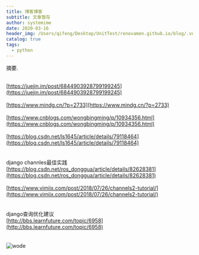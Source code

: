 ```yaml
---
title: 博客博客
subtitle: 文章暂存
author: systemime
date: 2020-03-16
header_img: /Users/qifeng/Desktop/UnitTest/renovamen.github.io/blog/.vuepress/public/img/in-post/header/12.jpg
catalog: true
tags:
  - python
---
```

摘要.

<!-- more -->

<br />[https://juejin.im/post/6844903928799199245](https://juejin.im/post/6844903928799199245)<br />
<br />[https://www.mindg.cn/?p=2733](https://www.mindg.cn/?p=2733)<br />
<br />[https://www.cnblogs.com/wongbingming/p/10934356.html](https://www.cnblogs.com/wongbingming/p/10934356.html)<br />
<br />[https://blog.csdn.net/ls1645/article/details/79118464](https://blog.csdn.net/ls1645/article/details/79118464)<br />
<br />
<br />django channles最佳实践<br />[https://blog.csdn.net/ros_donggua/article/details/82628381](https://blog.csdn.net/ros_donggua/article/details/82628381)<br />
<br />[https://www.vimiix.com/post/2018/07/26/channels2-tutorial/](https://www.vimiix.com/post/2018/07/26/channels2-tutorial/)<br />
<br />
<br />django查询优化建议<br />[http://bbs.learnfuture.com/topic/6958](http://bbs.learnfuture.com/topic/6958)<br />
<br />
<br />![wode](https://cdn.nlark.com/yuque/0/2020/jpeg/663138/1606362684960-2b3e6c20-31f0-4427-a8b5-544b4b40b6e2.jpeg#align=left&display=inline&height=1202&margin=%5Bobject%20Object%5D&name=wode&originHeight=180&originWidth=180&size=0&status=done&style=none&width=1202)<br />

